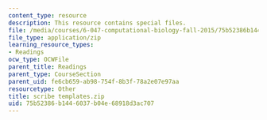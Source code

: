 ```yaml
---
content_type: resource
description: This resource contains special files.
file: /media/courses/6-047-computational-biology-fall-2015/75b52386b1446037b04e68918d3ac707_scribe%20templates.zip
file_type: application/zip
learning_resource_types:
- Readings
ocw_type: OCWFile
parent_title: Readings
parent_type: CourseSection
parent_uid: fe6cb659-ab98-754f-8b3f-78a2e07e97aa
resourcetype: Other
title: scribe templates.zip
uid: 75b52386-b144-6037-b04e-68918d3ac707
---
```

